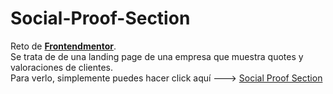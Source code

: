 # Social-Proof-Section

Reto de <a href="https://www.frontendmentor.io/"><b>Frontendmentor</b></a>.
<br>
Se trata de de una landing page de una empresa que muestra quotes y valoraciones de clientes.
<br>
Para verlo, simplemente puedes hacer click aquí ---> <a href="https://guillosgit.github.io/Social-Proof-Section/">Social Proof Section</a>
